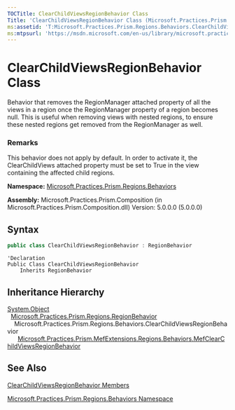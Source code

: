 ```yaml
---
TOCTitle: ClearChildViewsRegionBehavior Class
Title: 'ClearChildViewsRegionBehavior Class (Microsoft.Practices.Prism.Regions.Behaviors)'
ms:assetid: 'T:Microsoft.Practices.Prism.Regions.Behaviors.ClearChildViewsRegionBehavior'
ms:mtpsurl: 'https://msdn.microsoft.com/en-us/library/microsoft.practices.prism.regions.behaviors.clearchildviewsregionbehavior(v=pandp.50)'
---
```


# ClearChildViewsRegionBehavior Class

Behavior that removes the RegionManager attached property of all the views in a region once the RegionManager property of a region becomes null. This is useful when removing views with nested regions, to ensure these nested regions get removed from the RegionManager as well.

### Remarks

This behavior does not apply by default. In order to activate it, the ClearChildViews attached property must be set to True in the view containing the affected child regions.

**Namespace:** [Microsoft.Practices.Prism.Regions.Behaviors](https://msdn.microsoft.com/en-us/library/microsoft.practices.prism.regions.behaviors(v=pandp.50))

**Assembly:** Microsoft.Practices.Prism.Composition (in Microsoft.Practices.Prism.Composition.dll) Version: 5.0.0.0 (5.0.0.0)

## Syntax

```C#
public class ClearChildViewsRegionBehavior : RegionBehavior
```

```VB
'Declaration
Public Class ClearChildViewsRegionBehavior
	Inherits RegionBehavior
```

## Inheritance Hierarchy

[System.Object](http://msdn.microsoft.com/en-us/library/e5kfa45b)<br/>
  [Microsoft.Practices.Prism.Regions.RegionBehavior](https://msdn.microsoft.com/en-us/library/microsoft.practices.prism.regions.regionbehavior(v=pandp.50))
    Microsoft.Practices.Prism.Regions.Behaviors.ClearChildViewsRegionBehavior
      [Microsoft.Practices.Prism.MefExtensions.Regions.Behaviors.MefClearChildViewsRegionBehavior](https://msdn.microsoft.com/en-us/library/microsoft.practices.prism.mefextensions.regions.behaviors.mefclearchildviewsregionbehavior(v=pandp.50))

## See Also

[ClearChildViewsRegionBehavior Members](https://msdn.microsoft.com/en-us/library/microsoft.practices.prism.regions.behaviors.clearchildviewsregionbehavior_members(v=pandp.50))

[Microsoft.Practices.Prism.Regions.Behaviors Namespace](https://msdn.microsoft.com/en-us/library/microsoft.practices.prism.regions.behaviors(v=pandp.50))
